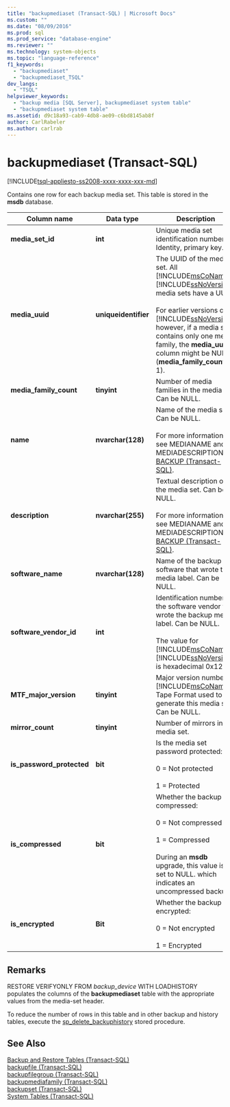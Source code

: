 ```yaml
---
title: "backupmediaset (Transact-SQL) | Microsoft Docs"
ms.custom: ""
ms.date: "08/09/2016"
ms.prod: sql
ms.prod_service: "database-engine"
ms.reviewer: ""
ms.technology: system-objects
ms.topic: "language-reference"
f1_keywords: 
  - "backupmediaset"
  - "backupmediaset_TSQL"
dev_langs: 
  - "TSQL"
helpviewer_keywords: 
  - "backup media [SQL Server], backupmediaset system table"
  - "backupmediaset system table"
ms.assetid: d9c18a93-cab9-4db8-ae09-c6bd8145ab8f
author: CarlRabeler
ms.author: carlrab
---
```

# backupmediaset (Transact-SQL)
[!INCLUDE[tsql-appliesto-ss2008-xxxx-xxxx-xxx-md](../../includes/tsql-appliesto-ss2008-xxxx-xxxx-xxx-md.md)]

  Contains one row for each backup media set. This table is stored in the **msdb** database.  
 
  
|Column name|Data type|Description|  
|-----------------|---------------|-----------------|  
|**media_set_id**|**int**|Unique media set identification number. Identity, primary key.|  
|**media_uuid**|**uniqueidentifier**|The UUID of the media set. All [!INCLUDE[msCoName](../../includes/msconame-md.md)] [!INCLUDE[ssNoVersion](../../includes/ssnoversion-md.md)] media sets have a UUID.<br /><br /> For earlier versions of [!INCLUDE[ssNoVersion](../../includes/ssnoversion-md.md)], however, if a media set contains only one media family, the **media_uuid** column might be NULL (**media_family_count** is 1).|  
|**media_family_count**|**tinyint**|Number of media families in the media set. Can be NULL.|  
|**name**|**nvarchar(128)**|Name of the media set. Can be NULL.<br /><br /> For more information, see MEDIANAME and MEDIADESCRIPTION in [BACKUP &#40;Transact-SQL&#41;](../../t-sql/statements/backup-transact-sql.md).|  
|**description**|**nvarchar(255)**|Textual description of the media set. Can be NULL.<br /><br /> For more information, see MEDIANAME and MEDIADESCRIPTION in [BACKUP &#40;Transact-SQL&#41;](../../t-sql/statements/backup-transact-sql.md).|  
|**software_name**|**nvarchar(128)**|Name of the backup software that wrote the media label. Can be NULL.|  
|**software_vendor_id**|**int**|Identification number of the software vendor that wrote the backup media label. Can be NULL.<br /><br /> The value for [!INCLUDE[msCoName](../../includes/msconame-md.md)] [!INCLUDE[ssNoVersion](../../includes/ssnoversion-md.md)] is hexadecimal 0x1200.|  
|**MTF_major_version**|**tinyint**|Major version number of [!INCLUDE[msCoName](../../includes/msconame-md.md)] Tape Format used to generate this media set. Can be NULL.|  
|**mirror_count**|**tinyint**|Number of mirrors in the media set.|  
|**is_password_protected**|**bit**|Is the media set password protected:<br /><br /> 0 = Not protected<br /><br /> 1 = Protected|  
|**is_compressed**|**bit**|Whether the backup is compressed:<br /><br /> 0 = Not compressed<br /><br /> 1 = Compressed<br /><br /> During an **msdb** upgrade, this value is set to NULL. which indicates an uncompressed backup.|  
|**is_encrypted**|**Bit**|Whether the backup is encrypted:<br /><br /> 0 = Not encrypted<br /><br /> 1 = Encrypted|  
  
## Remarks  
 RESTORE VERIFYONLY FROM *backup_device* WITH LOADHISTORY populates the columns of the **backupmediaset** table with the appropriate values from the media-set header.  
  
 To reduce the number of rows in this table and in other backup and history tables, execute the [sp_delete_backuphistory](../../relational-databases/system-stored-procedures/sp-delete-backuphistory-transact-sql.md) stored procedure.  
  
## See Also  
 [Backup and Restore Tables &#40;Transact-SQL&#41;](../../relational-databases/system-tables/backup-and-restore-tables-transact-sql.md)   
 [backupfile &#40;Transact-SQL&#41;](../../relational-databases/system-tables/backupfile-transact-sql.md)   
 [backupfilegroup &#40;Transact-SQL&#41;](../../relational-databases/system-tables/backupfilegroup-transact-sql.md)   
 [backupmediafamily &#40;Transact-SQL&#41;](../../relational-databases/system-tables/backupmediafamily-transact-sql.md)   
 [backupset &#40;Transact-SQL&#41;](../../relational-databases/system-tables/backupset-transact-sql.md)   
 [System Tables &#40;Transact-SQL&#41;](../../relational-databases/system-tables/system-tables-transact-sql.md)  
  
  
